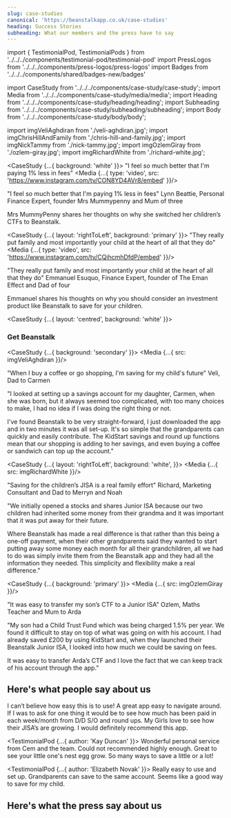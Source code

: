 ```yaml
---
slug: case-studies
canonical: 'https://beanstalkapp.co.uk/case-studies'
heading: Success Stories
subheading: What our members and the press have to say
---
```


import { TestimonialPod, TestimonialPods } from '../../../components/testimonial-pod/testimonial-pod'
import PressLogos from '../../../components/press-logos/press-logos'
import Badges from '../../../components/shared/badges-new/badges'

import CaseStudy from '../../../components/case-study/case-study';
import Media from '../../../components/case-study/media/media';
import Heading from '../../../components/case-study/heading/heading';
import Subheading from '../../../components/case-study/subheading/subheading';
import Body from '../../../components/case-study/body/body';

import imgVeliAghdiran from './veli-aghdiran.jpg';
import imgChrisHillAndFamily from './chris-hill-and-family.jpg';
import imgNickTammy from './nick-tammy.jpg';
import imgOzlemGiray from './ozlem-giray.jpg';
import imgRichardWhite from './richard-white.jpg';

<CaseStudy {...{
  background: 'white'
}}>
  <Heading onlyMobile>
    "I feel so much better that I'm paying 1% less in fees"
  </Heading>
  <Media {...{
    type: 'video',
    src: 'https://www.instagram.com/tv/CON8YD4AVr8/embed'
  }}/>
  <Body>
    <Heading noMobile>
      "I feel so much better that I'm paying 1% less in fees"
    </Heading>
    <Subheading>
      Lynn Beattie, Personal Finance Expert, founder Mrs Mummypenny and Mum of three
    </Subheading>
    <p>
      Mrs MummyPenny shares her thoughts on why she switched her children’s CTFs to Beanstalk.
    </p>
  </Body> 
</CaseStudy>

<CaseStudy {...{
  layout: 'rightToLeft',
  background: 'primary'
}}>
  <Heading onlyMobile>
    "They really put family and most importantly your child at the heart of all that they do"
  </Heading>
  <Media {...{
    type: 'video',
    src: 'https://www.instagram.com/tv/CQihcmhDfdP/embed'
  }}/>
  <Body>
    <Heading noMobile>
      "They really put family and most importantly your child at the heart of all that they do"
    </Heading>
    <Subheading>
      Emmanuel Esuquo, Finance Expert, founder of The Eman Effect and Dad of four
    </Subheading>
    <p>
      Emmanuel shares his thoughts on why you should consider an investment product like Beanstalk to save for your children.
    </p>
  </Body> 
</CaseStudy>

<CaseStudy {...{
  layout: 'centred',
  background: 'white'
}}>
  <h3>Get Beanstalk</h3>
  <Badges/>
</CaseStudy>

<CaseStudy {...{
  background: 'secondary'
}}>
  <Media {...{
    src: imgVeliAghdiran
  }}/>
  <Body>
    <Heading>
      "When I buy a coffee or go shopping, I'm saving for my child's future"
    </Heading>
    <Subheading>
      Veli, Dad to Carmen
    </Subheading>
    <p>
      "I looked at setting up a savings account for my daughter, Carmen, when she was born, but it always seemed too complicated, with too many choices to make, I had no idea if I was doing the right thing or not.
    </p>
    <p>
      I've found Beanstalk to be very straight-forward, I just downloaded the app and in two minutes it was all set-up. It's so simple that the grandparents can quickly and easily contribute. The KidStart savings and round up functions mean that our shopping is adding to her savings, and even buying a coffee or sandwich can top up the account."
    </p>
  </Body> 
</CaseStudy>

<CaseStudy {...{
  layout: 'rightToLeft',
  background: 'white', 
}}>
  <Media {...{
    src: imgRichardWhite
  }}/>
  <Body>
    <Heading>
      "Saving for the children’s JISA is a real family effort"
    </Heading>
    <Subheading>
      Richard, Marketing Consultant and Dad to Merryn and Noah
    </Subheading>
    <p>"We initially opened a stocks and shares Junior ISA because our two children had inherited some money from their grandma and it was important that it was put away for their future.</p>
    <p>Where Beanstalk has made a real difference is that rather than this being a one-off payment, when their other grandparents said they wanted to start putting away some money each month for all their grandchildren, all we had to do was simply invite them from the Beanstalk app and they had all the information they needed. This simplicity and flexibility make a real difference."</p>
  </Body>
</CaseStudy>

<CaseStudy {...{ 
  background: 'primary'
}}>
  <Media {...{
    src: imgOzlemGiray
  }}/>
  <Body>
    <Heading>
      "It was easy to transfer my son’s CTF to a Junior ISA"
    </Heading>
    <Subheading>
      Ozlem, Maths Teacher and Mum to Arda
    </Subheading>
    <p>"My son had a Child Trust Fund which was being charged 1.5% per year. We found it difficult to stay on top of what was going on with his account. I had already saved £200 by using KidStart and, when they launched their Beanstalk Junior ISA, I looked into how much we could be saving on fees.</p>
    <p>It was easy to transfer Arda’s CTF and I love the fact that we can keep track of his account through the app."</p>
  </Body>
</CaseStudy>


## Here's what people say about us

<TestimonialPods>
  <TestimonialPod {...{
    author: 'jo4nn3H'
  }}>
    I can’t believe how easy this is to use! A great app easy to navigate around. If I was to ask for one thing it would be to see how much has been paid in each week/month from D/D S/O and round ups. My Girls love to see how their JISA’s are growing. I would definitely recommend this app.
  </TestimonialPod>

  <TestimonialPod {...{
    author: 'Kay Duncan'
  }}>
    Wonderful personal service from Cem and the team. Could not recommended highly enough. Great to see your little one's nest egg grow. So many ways to save a little or a lot!
  </TestimonialPod>

  <TestimonialPod {...{
    author: 'Elizabeth Novak'
  }}>
    Really easy to use and set up. Grandparents can save to the same account. Seems like a good way to save for my child.
  </TestimonialPod>
</TestimonialPods>

## Here's what the press say about us

<PressLogos secondRow links/>
